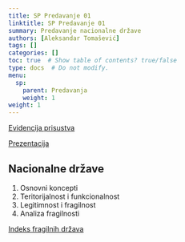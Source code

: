 ```yaml
---
title: SP Predavanje 01
linktitle: SP Predavanje 01
summary: Predavanje nacionalne države
authors: [Aleksandar Tomašević]
tags: []
categories: []
toc: true  # Show table of contents? true/false
type: docs  # Do not modify.
menu:
  sp:
    parent: Predavanja
    weight: 1
weight: 1
---
```


[Evidencija prisustva](https://forms.gle/KzYruv84nTmFbk6e6)

[Prezentacija](s.atomasevic.com/files/sp-01-p.pdf)

## Nacionalne države

1. Osnovni koncepti
2. Teritorijalnost i funkcionalnost
3. Legitimnost i fragilnost
4. Analiza fragilnosti

[Indeks fragilnih država](https://fragilestatesindex.org/)

